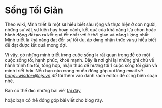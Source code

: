 # Sống Tối Giản

Theo wiki, Minh triết là một sự hiểu biết sâu rộng và thực hiện ở con người, những sự vật, sự kiện hay hoàn cảnh, kết quả của khả năng lựa chọn hoặc hành động để tạo ra kết quả tốt nhất với ít thời gian và năng lượng nhất. Minh triết là khả năng đạt đến sự tối ưu, áp dụng nhận thức và sự hiểu biết để đạt được kết quả mong đợi. 

Vì vậy, có những minh triết trong cuộc sống là rất quan trọng để có một cuộc sống tốt, hạnh phúc, khoẻ mạnh. 
Đây là nơi ghi lại những ghi chú về hành trình tìm tòi, tổng hợp, nhận thức để hướng tới 1 cuộc sống tối giản và minh triết hơn. Nếu bạn nào mong muốn đóng góp vui lòng email về *hong+wisdom@cjs.vn để*  tôi thêm vào danh sách editor để cùng biên soạn nhé.



Bạn có thể đọc những bài viết [tại đây](https://lsdventures.github.io/toi-gian-va-minh-triet/)

hoặc bạn có thể đóng góp bài viết cho blog này. 

